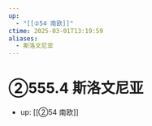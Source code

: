 ```yaml
---
up:
  - "[[②54 南欧]]"
ctime: 2025-03-01T13:19:59
aliases:
  - 斯洛文尼亚
---
```


# ②555.4 斯洛文尼亚

- up: [[②54 南欧]]
